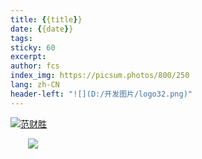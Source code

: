 ```yaml
---
title: {{title}}
date: {{date}}
tags: 
sticky: 60
excerpt: 
author: fcs
index_img: https://picsum.photos/800/250
lang: zh-CN
header-left: "![](D:/开发图片/logo32.png)"
---
```

<div style="width=100%;height=100%">
    <a 
      class="book-container"
      href="https://online.fliphtml5.com/hysru/xbji/"
      target="_blank"
      rel="noreferrer noopener"
    >
      <div class="book">
        <img
          alt="范财胜"
          src="https://orly.nanmu.me/api/generate" />
      </div>
    </a>
</div>


<style>
p {
text-indent: 2em;
}
</style>


<div style="page-break-after:always;"></div>



![](https://picsum.photos/800/250)

